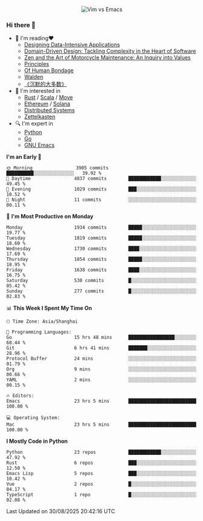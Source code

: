 <p align="center">
    <img src="https://gist.githubusercontent.com/coldnight/e696baffb094e71c96cb302118878eae/raw/40ea5053a6f66cc65f90f437e4173497da225958/banner.gif" alt="Vim vs Emacs" />
</p>

### Hi there 👋

- 📖 I'm reading❤️
    + [Designing Data-Intensive Applications](https://www.oreilly.com/library/view/designing-data-intensive-applications/9781491903063/)
    + [Domain-Driven Design: Tackling Complexity in the Heart of Software](https://www.dddcommunity.org/book/evans_2003/)
    + [Zen and the Art of Motorcycle Maintenance: An Inquiry into Values](https://en.wikipedia.org/wiki/Zen_and_the_Art_of_Motorcycle_Maintenance)
    + [Principles](https://www.principles.com/)
    + [Of Human Bondage](https://en.wikipedia.org/wiki/Of_Human_Bondage)
    + [Walden](https://en.wikipedia.org/wiki/Walden)
    + [《沉默的大多数》](https://en.wikipedia.org/wiki/Silent_majority)
- 🌱 I'm interested in
    + [Rust](https://www.rust-lang.org/) / [Scala](https://www.scala-lang.org/) / [Move](https://github.com/move-language/move/)
    + [Ethereum](https://ethereum.org/en/) / [Solana](https://solana.com/)
	+ [Distributed Systems](https://www.linuxzen.com/notes/topics/20200320174417_%E5%88%86%E5%B8%83%E5%BC%8F/)
	+ [Zettelkasten](https://www.linuxzen.com/notes/notes/20220120080920-slip_box/)
- 🔍 I'm expert in
    + [Python](https://www.python.org/)
    + [Go](https://go.dev/)
    + [GNU Emacs](https://www.gnu.org/software/emacs/)

<!--START_SECTION:waka-->
**I'm an Early 🐤** 

```text
🌞 Morning                3905 commits        ██████████░░░░░░░░░░░░░░░   39.92 % 
🌆 Daytime                4837 commits        ████████████░░░░░░░░░░░░░   49.45 % 
🌃 Evening                1029 commits        ███░░░░░░░░░░░░░░░░░░░░░░   10.52 % 
🌙 Night                  11 commits          ░░░░░░░░░░░░░░░░░░░░░░░░░   00.11 % 
```
📅 **I'm Most Productive on Monday** 

```text
Monday                   1934 commits        █████░░░░░░░░░░░░░░░░░░░░   19.77 % 
Tuesday                  1819 commits        █████░░░░░░░░░░░░░░░░░░░░   18.60 % 
Wednesday                1730 commits        ████░░░░░░░░░░░░░░░░░░░░░   17.69 % 
Thursday                 1854 commits        █████░░░░░░░░░░░░░░░░░░░░   18.95 % 
Friday                   1638 commits        ████░░░░░░░░░░░░░░░░░░░░░   16.75 % 
Saturday                 530 commits         █░░░░░░░░░░░░░░░░░░░░░░░░   05.42 % 
Sunday                   277 commits         █░░░░░░░░░░░░░░░░░░░░░░░░   02.83 % 
```


📊 **This Week I Spent My Time On** 

```text
🕑︎ Time Zone: Asia/Shanghai

💬 Programming Languages: 
Go                       15 hrs 48 mins      █████████████████░░░░░░░░   68.44 % 
Git                      6 hrs 41 mins       ███████░░░░░░░░░░░░░░░░░░   28.96 % 
Protocol Buffer          24 mins             ░░░░░░░░░░░░░░░░░░░░░░░░░   01.79 % 
Org                      9 mins              ░░░░░░░░░░░░░░░░░░░░░░░░░   00.66 % 
YAML                     2 mins              ░░░░░░░░░░░░░░░░░░░░░░░░░   00.15 % 

🔥 Editors: 
Emacs                    23 hrs 5 mins       █████████████████████████   100.00 % 

💻 Operating System: 
Mac                      23 hrs 5 mins       █████████████████████████   100.00 % 
```

**I Mostly Code in Python** 

```text
Python                   23 repos            ████████████░░░░░░░░░░░░░   47.92 % 
Rust                     6 repos             ███░░░░░░░░░░░░░░░░░░░░░░   12.50 % 
Emacs Lisp               5 repos             ███░░░░░░░░░░░░░░░░░░░░░░   10.42 % 
Vue                      2 repos             █░░░░░░░░░░░░░░░░░░░░░░░░   04.17 % 
TypeScript               1 repo              █░░░░░░░░░░░░░░░░░░░░░░░░   02.08 % 
```




 Last Updated on 30/08/2025 20:42:16 UTC
<!--END_SECTION:waka-->

